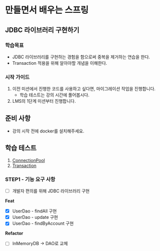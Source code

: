 # 만들면서 배우는 스프링

## JDBC 라이브러리 구현하기

### 학습목표
- JDBC 라이브러리를 구현하는 경험을 함으로써 중복을 제거하는 연습을 한다.
- Transaction 적용을 위해 알아야할 개념을 이해한다.

### 시작 가이드
1. 이전 미션에서 진행한 코드를 사용하고 싶다면, 마이그레이션 작업을 진행합니다.
    - 학습 테스트는 강의 시간에 풀어봅시다.
2. LMS의 1단계 미션부터 진행합니다.

## 준비 사항
- 강의 시작 전에 docker를 설치해주세요.

## 학습 테스트
1. [ConnectionPool](study/src/test/java/connectionpool)
2. [Transaction](study/src/test/java/transaction)

### STEP1 - 기능 요구 사항
- [ ] 개발자 편의를 위해 JDBC 라이브러리 구현

**Feat**

- [x]  UserDao - findAll 구현
- [x]  UserDao - update 구현
- [x]  UserDao - findByAccount 구현

**Refactor**
- [ ]  InMemoryDB → DAO로 교체

